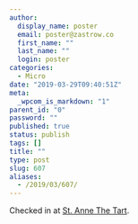 ```yaml
---
author:
  display_name: poster
  email: poster@zastrow.co
  first_name: ""
  last_name: ""
  login: poster
categories:
  - Micro
date: "2019-03-29T09:40:51Z"
meta:
  _wpcom_is_markdown: "1"
parent_id: "0"
password: ""
published: true
status: publish
tags: []
title: ""
type: post
slug: 607
aliases:
  - /2019/03/607/
---
```

<p>Checked in at <a href="https://4sq.com/2NIpQHo">St. Anne The Tart</a>.</p>
